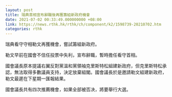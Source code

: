 ```yaml
---
layout: post
title: 瑞典首相宣布辭職後再獲籌組新政府機會
date: 2021-07-02 00:33:49.000000000 +08:00
link: https://news.rthk.hk/rthk/ch/component/k2/1598739-20210702.htm
categories: rthk
---
```


瑞典看守守相勒文再獲機會，嘗試籌組新政府。

勒文早前在國會不信任投票中失利，宣布辭職，暫時擔任看守首相。

國會議長原本提議右翼反對黨溫和黨領袖克里斯特松組建新政府，但克里斯特松承認，無法取得多數議員支持，決定放棄組閣。國會議長於是邀請勒文組建新政府，勒文最遲在下星期一匯報結果。

國會議長共有四次推薦機會，如果全部被否决，將要舉行大選。
